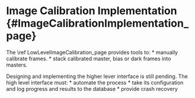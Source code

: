 Image Calibration Implementation {#ImageCalibrationImplementation_page}
================================

The \ref LowLevelImageCalibration_page provides tools to:
    * manually calibrate frames.
    * stack calibrated master, bias or dark frames into masters.

Designing and implementing the higher lever interface is still pending. The high
level interface must:
    * automate the process
    * take its configuration and log progress and results to the database
    * provide crash recovery
